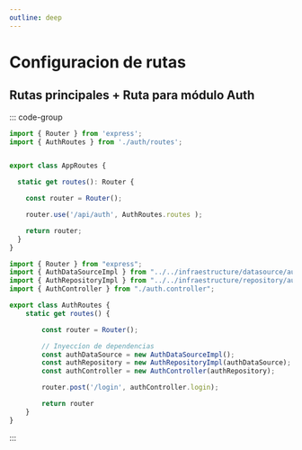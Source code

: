 ```yaml
---
outline: deep
---
```

# Configuracion de rutas

## Rutas principales + Ruta para módulo Auth 

::: code-group
```ts [src/presentation/routes.ts]
import { Router } from 'express';
import { AuthRoutes } from './auth/routes';


export class AppRoutes {

  static get routes(): Router {

    const router = Router();

    router.use('/api/auth', AuthRoutes.routes );

    return router;
  }
}
```
```ts [src/presentation/auth/routes.ts]
import { Router } from "express";
import { AuthDataSourceImpl } from "../../infraestructure/datasource/auth/auth.datasource.impl";
import { AuthRepositoryImpl } from "../../infraestructure/repository/auth/auth.repository.impl";
import { AuthController } from "./auth.controller";

export class AuthRoutes {
    static get routes() {

        const router = Router();

        // Inyeccíon de dependencias
        const authDataSource = new AuthDataSourceImpl();
        const authRepository = new AuthRepositoryImpl(authDataSource);
        const authController = new AuthController(authRepository);

        router.post('/login', authController.login);

        return router
    }
}
```
:::